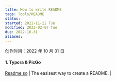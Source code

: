 ```yaml
---
title: How to write README
tags: Tools/README
status: 
started: 2022-11-22 Tue
modified: 2023-02-07 Tue
due: 2022-10-31
aliases: 
---
```

创作时间：2022 年 10 月 31 日  
#### 1. Typora & PicGo 
[Readme.so](https://readme.so) | The easisest way to create a README. |